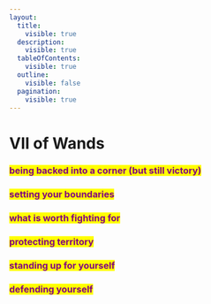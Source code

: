 ```yaml
---
layout:
  title:
    visible: true
  description:
    visible: true
  tableOfContents:
    visible: true
  outline:
    visible: false
  pagination:
    visible: true
---
```


# VII of Wands

### <mark style="color:purple;">being backed into a corner (but still victory)</mark>

### <mark style="color:purple;">setting your boundaries</mark>

### <mark style="color:purple;">what is worth fighting for</mark>&#x20;

### <mark style="color:purple;">protecting territory</mark>

### <mark style="color:purple;">standing up for yourself</mark>

### <mark style="color:purple;">defending yourself</mark>
